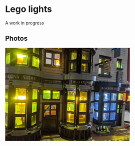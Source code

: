 # Lego lights

A work in progress

## Photos
<img src="https://github.com/Chris820/Lego_lights/blob/master/images/diagon_alley_1.jpg" alt="" width="400" height="300" />
